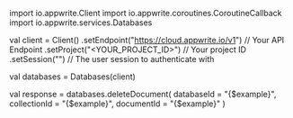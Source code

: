 import io.appwrite.Client
import io.appwrite.coroutines.CoroutineCallback
import io.appwrite.services.Databases

val client = Client()
    .setEndpoint("https://cloud.appwrite.io/v1") // Your API Endpoint
    .setProject("<YOUR_PROJECT_ID>") // Your project ID
    .setSession("") // The user session to authenticate with

val databases = Databases(client)

val response = databases.deleteDocument(
    databaseId = "{$example}",
    collectionId = "{$example}",
    documentId = "{$example}"
)
